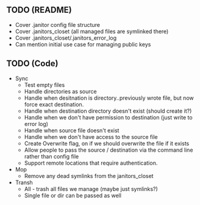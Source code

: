 ## TODO (README)

- Cover .janitor config file structure
- Cover .janitors_closet (all managed files are symlinked there)
- Cover .janitors_closet/.janitors_error_log
- Can mention initial use case for managing public keys

## TODO (Code)

- Sync
  - Test empty files
  - Handle directories as source
  - Handle when desitnation is directory..previously wrote file, but now force exact destination.
  - Handle when destination directory doesn't exist (should create it?)
  - Handle when we don't have permission to destination (just write to error log)
  - Handle when source file doesn't exist
  - Handle when we don't have access to the source file
  - Create Overwrite flag, on if we should overwrite the file if it exists
  - Allow people to pass the source / destination via the command line rather than config file
  - Support remote locations that require authentication.
- Mop
  - Remove any dead symlinks from the janitors_closet
- Transh
  - All - trash all files we manage (maybe just symlinks?)
  - Single file or dir can be passed as well
